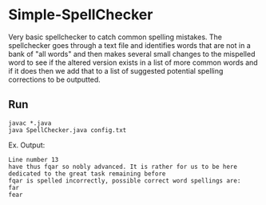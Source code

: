 # Simple-SpellChecker

Very basic spellchecker to catch common spelling mistakes. The spellchecker goes through a text file and identifies words that are not in a bank of "all words" and then makes several small changes to the mispelled word to see if the altered version exists in a list of more common words and if it does then we add that to a list of suggested potential spelling corrections to be outputted.

## Run

```
javac *.java
java SpellChecker.java config.txt
```

Ex. Output: 

```
Line number 13
have thus fqar so nobly advanced. It is rather for us to be here dedicated to the great task remaining before 
fqar is spelled incorrectly, possible correct word spellings are:
far
fear
```



